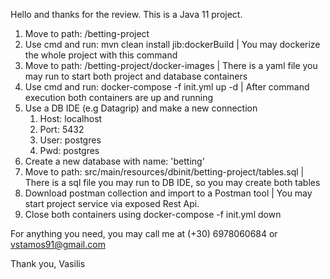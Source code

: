 Hello and thanks for the review. 
This is a Java 11 project.

1. Move to path: /betting-project                                                     
2. Use cmd and run: mvn clean install jib:dockerBuild                                 | You may dockerize the whole project with this command
3. Move to path: /betting-project/docker-images                                       | There is a yaml file you may run to start both project and database containers
4. Use cmd and run: docker-compose -f init.yml up -d                                  | After command execution both containers are up and running
5. Use a DB IDE (e.g Datagrip) and make a new connection
   1. Host: localhost
   2. Port: 5432
   3. User: postgres
   4. Pwd:  postgres
6. Create a new database with name: 'betting'
7. Move to path: src/main/resources/dbinit/betting-project/tables.sql                 | There is a sql file you may run to DB IDE, so you may create both tables
8. Download postman collection and import to a Postman tool                           | You may start project service via exposed Rest Api.
9. Close both containers using docker-compose -f init.yml down


For anything you need, you may call me at (+30) 6978060684 or vstamos91@gmail.com

Thank you,
Vasilis
